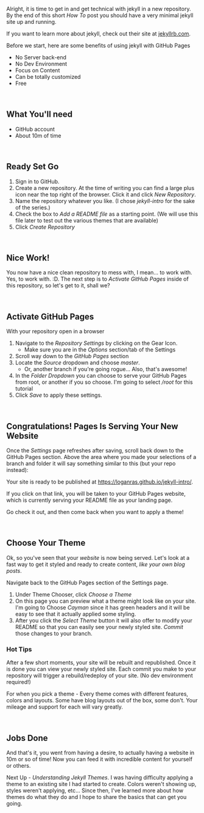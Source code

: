 ---
---

Alright, it is time to get in and get technical with jekyll in a new repository.  By the end of this short _How To_ post you should have a very minimal jekyll site up and running.

If you want to learn more about jekyll, check out their site at [jekyllrb.com](https://jekyllrb.com/).

Before we start, here are some benefits of using jekyll with GitHub Pages
- No Server back-end
- No Dev Environment
- Focus on Content
- Can be totally customized
- Free

&nbsp;
## What You'll need
- GitHub account
- About 10m of time

&nbsp;
## Ready Set Go
1. Sign in to GitHub.
1. Create a new repository.  At the time of writing you can find a large plus icon near the top right of the browser.  Click it and click _New Repository_.
1. Name the repository whatever you like.  (I chose _jekyll-intro_ for the sake of the series.)
1. Check the box to _Add a README file_ as a starting point.  (We will use this file later to test out the various themes that are available)
1. Click _Create Repository_

&nbsp;
## Nice Work!
You now have a nice clean repository to mess with, I mean... to work with.  Yes, to work with.  :D.  The next step is to _Activate GitHub Pages_ inside of this repository, so let's get to it, shall we?

&nbsp;
## Activate GitHub Pages
With your repository open in a browser
1. Navigate to the _Repository Settings_ by clicking on the Gear Icon.
    - Make sure you are in the _Options_ section/tab of the Settings
1. Scroll way down to the _GitHub Pages_ section
1. Locate the _Source_ dropdown and choose _master_.
    - Or, another branch if you're going rogue... Also, that's awesome!
1. In the _Folder Dropdown_ you can choose to serve your GitHub Pages from root, or another if you so choose.  I'm going to select _/root_ for this tutorial
1. Click _Save_ to apply these settings.

&nbsp;
## Congratulations!  Pages Is Serving Your New Website
Once the _Settings_ page refreshes after saving, scroll back down to the GitHub Pages section.  Above the area where you made your selections of a branch and folder it will say something similar to this (but your repo instead):

Your site is ready to be published at https://loganras.github.io/jekyll-intro/.

If you click on that link, you will be taken to your GitHub Pages website, which is currently serving your README file as your landing page.

Go check it out, and then come back when you want to apply a theme!

&nbsp;
## Choose Your Theme
Ok, so you've seen that your _website_ is now being served.  Let's look at a fast way to get it styled and ready to create content, _like your own blog posts_.

Navigate back to the GitHub Pages section of the Settings page.
1. Under Theme Chooser, click _Choose a Theme_
2. On this page you can preview what a theme might look like on your site.  I'm going to Choose _Cayman_ since it has green headers and it will be easy to see that it actually applied some styling.
3. After you click the _Select Theme_ button it will also offer to modify your README so that you can easily see your newly styled site.  _Commit_ those changes to your branch.

### Hot Tips
After a few short moments, your site will be rebuilt and republished.  Once it is done you can view your newly styled site.  Each commit you make to your repository will trigger a rebuild/redeploy of your site.  (No dev environment required!)

For when you pick a theme - Every theme comes with different features, colors and layouts.  Some have blog layouts out of the box, some don't.  Your mileage and support for each will vary greatly.

&nbsp;
## Jobs Done

And that's it, you went from having a desire, to actually having a website in 10m or so of time!  Now you can feed it with incredible content for yourself or others.

Next Up - _Understanding Jekyll Themes_.  I was having difficulty applying a theme to an existing site I had started to create.  Colors weren't showing up, styles weren't applying, etc...  Since then, I've learned more about how themes do what they do and I hope to share the basics that can get you going.

